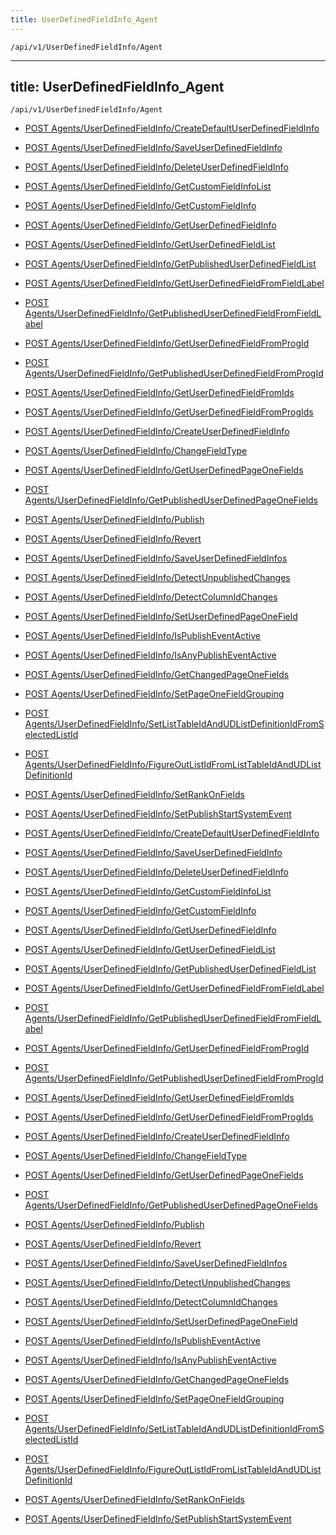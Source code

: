 ```yaml
---
title: UserDefinedFieldInfo_Agent
---
```


```http
/api/v1/UserDefinedFieldInfo/Agent
```

---

title: UserDefinedFieldInfo_Agent
---

```http
/api/v1/UserDefinedFieldInfo/Agent
```

* [POST Agents/UserDefinedFieldInfo/CreateDefaultUserDefinedFieldInfo](v1UserDefinedFieldInfoAgent_CreateDefaultUserDefinedFieldInfo.md)

* [POST Agents/UserDefinedFieldInfo/SaveUserDefinedFieldInfo](v1UserDefinedFieldInfoAgent_SaveUserDefinedFieldInfo.md)

* [POST Agents/UserDefinedFieldInfo/DeleteUserDefinedFieldInfo](v1UserDefinedFieldInfoAgent_DeleteUserDefinedFieldInfo.md)

* [POST Agents/UserDefinedFieldInfo/GetCustomFieldInfoList](v1UserDefinedFieldInfoAgent_GetCustomFieldInfoList.md)

* [POST Agents/UserDefinedFieldInfo/GetCustomFieldInfo](v1UserDefinedFieldInfoAgent_GetCustomFieldInfo.md)

* [POST Agents/UserDefinedFieldInfo/GetUserDefinedFieldInfo](v1UserDefinedFieldInfoAgent_GetUserDefinedFieldInfo.md)

* [POST Agents/UserDefinedFieldInfo/GetUserDefinedFieldList](v1UserDefinedFieldInfoAgent_GetUserDefinedFieldList.md)

* [POST Agents/UserDefinedFieldInfo/GetPublishedUserDefinedFieldList](v1UserDefinedFieldInfoAgent_GetPublishedUserDefinedFieldList.md)

* [POST Agents/UserDefinedFieldInfo/GetUserDefinedFieldFromFieldLabel](v1UserDefinedFieldInfoAgent_GetUserDefinedFieldFromFieldLabel.md)

* [POST Agents/UserDefinedFieldInfo/GetPublishedUserDefinedFieldFromFieldLabel](v1UserDefinedFieldInfoAgent_GetPublishedUserDefinedFieldFromFieldLabel.md)

* [POST Agents/UserDefinedFieldInfo/GetUserDefinedFieldFromProgId](v1UserDefinedFieldInfoAgent_GetUserDefinedFieldFromProgId.md)

* [POST Agents/UserDefinedFieldInfo/GetPublishedUserDefinedFieldFromProgId](v1UserDefinedFieldInfoAgent_GetPublishedUserDefinedFieldFromProgId.md)

* [POST Agents/UserDefinedFieldInfo/GetUserDefinedFieldFromIds](v1UserDefinedFieldInfoAgent_GetUserDefinedFieldFromIds.md)

* [POST Agents/UserDefinedFieldInfo/GetUserDefinedFieldFromProgIds](v1UserDefinedFieldInfoAgent_GetUserDefinedFieldFromProgIds.md)

* [POST Agents/UserDefinedFieldInfo/CreateUserDefinedFieldInfo](v1UserDefinedFieldInfoAgent_CreateUserDefinedFieldInfo.md)

* [POST Agents/UserDefinedFieldInfo/ChangeFieldType](v1UserDefinedFieldInfoAgent_ChangeFieldType.md)

* [POST Agents/UserDefinedFieldInfo/GetUserDefinedPageOneFields](v1UserDefinedFieldInfoAgent_GetUserDefinedPageOneFields.md)

* [POST Agents/UserDefinedFieldInfo/GetPublishedUserDefinedPageOneFields](v1UserDefinedFieldInfoAgent_GetPublishedUserDefinedPageOneFields.md)

* [POST Agents/UserDefinedFieldInfo/Publish](v1UserDefinedFieldInfoAgent_Publish.md)

* [POST Agents/UserDefinedFieldInfo/Revert](v1UserDefinedFieldInfoAgent_Revert.md)

* [POST Agents/UserDefinedFieldInfo/SaveUserDefinedFieldInfos](v1UserDefinedFieldInfoAgent_SaveUserDefinedFieldInfos.md)

* [POST Agents/UserDefinedFieldInfo/DetectUnpublishedChanges](v1UserDefinedFieldInfoAgent_DetectUnpublishedChanges.md)

* [POST Agents/UserDefinedFieldInfo/DetectColumnIdChanges](v1UserDefinedFieldInfoAgent_DetectColumnIdChanges.md)

* [POST Agents/UserDefinedFieldInfo/SetUserDefinedPageOneField](v1UserDefinedFieldInfoAgent_SetUserDefinedPageOneField.md)

* [POST Agents/UserDefinedFieldInfo/IsPublishEventActive](v1UserDefinedFieldInfoAgent_IsPublishEventActive.md)

* [POST Agents/UserDefinedFieldInfo/IsAnyPublishEventActive](v1UserDefinedFieldInfoAgent_IsAnyPublishEventActive.md)

* [POST Agents/UserDefinedFieldInfo/GetChangedPageOneFields](v1UserDefinedFieldInfoAgent_GetChangedPageOneFields.md)

* [POST Agents/UserDefinedFieldInfo/SetPageOneFieldGrouping](v1UserDefinedFieldInfoAgent_SetPageOneFieldGrouping.md)

* [POST Agents/UserDefinedFieldInfo/SetListTableIdAndUDListDefinitionIdFromSelectedListId](v1UserDefinedFieldInfoAgent_SetListTableIdAndUDListDefinitionIdFromSelectedListId.md)

* [POST Agents/UserDefinedFieldInfo/FigureOutListIdFromListTableIdAndUDListDefinitionId](v1UserDefinedFieldInfoAgent_FigureOutListIdFromListTableIdAndUDListDefinitionId.md)

* [POST Agents/UserDefinedFieldInfo/SetRankOnFields](v1UserDefinedFieldInfoAgent_SetRankOnFields.md)

* [POST Agents/UserDefinedFieldInfo/SetPublishStartSystemEvent](v1UserDefinedFieldInfoAgent_SetPublishStartSystemEvent.md)

* [POST Agents/UserDefinedFieldInfo/CreateDefaultUserDefinedFieldInfo](v1UserDefinedFieldInfoAgent_CreateDefaultUserDefinedFieldInfo.md)

* [POST Agents/UserDefinedFieldInfo/SaveUserDefinedFieldInfo](v1UserDefinedFieldInfoAgent_SaveUserDefinedFieldInfo.md)

* [POST Agents/UserDefinedFieldInfo/DeleteUserDefinedFieldInfo](v1UserDefinedFieldInfoAgent_DeleteUserDefinedFieldInfo.md)

* [POST Agents/UserDefinedFieldInfo/GetCustomFieldInfoList](v1UserDefinedFieldInfoAgent_GetCustomFieldInfoList.md)

* [POST Agents/UserDefinedFieldInfo/GetCustomFieldInfo](v1UserDefinedFieldInfoAgent_GetCustomFieldInfo.md)

* [POST Agents/UserDefinedFieldInfo/GetUserDefinedFieldInfo](v1UserDefinedFieldInfoAgent_GetUserDefinedFieldInfo.md)

* [POST Agents/UserDefinedFieldInfo/GetUserDefinedFieldList](v1UserDefinedFieldInfoAgent_GetUserDefinedFieldList.md)

* [POST Agents/UserDefinedFieldInfo/GetPublishedUserDefinedFieldList](v1UserDefinedFieldInfoAgent_GetPublishedUserDefinedFieldList.md)

* [POST Agents/UserDefinedFieldInfo/GetUserDefinedFieldFromFieldLabel](v1UserDefinedFieldInfoAgent_GetUserDefinedFieldFromFieldLabel.md)

* [POST Agents/UserDefinedFieldInfo/GetPublishedUserDefinedFieldFromFieldLabel](v1UserDefinedFieldInfoAgent_GetPublishedUserDefinedFieldFromFieldLabel.md)

* [POST Agents/UserDefinedFieldInfo/GetUserDefinedFieldFromProgId](v1UserDefinedFieldInfoAgent_GetUserDefinedFieldFromProgId.md)

* [POST Agents/UserDefinedFieldInfo/GetPublishedUserDefinedFieldFromProgId](v1UserDefinedFieldInfoAgent_GetPublishedUserDefinedFieldFromProgId.md)

* [POST Agents/UserDefinedFieldInfo/GetUserDefinedFieldFromIds](v1UserDefinedFieldInfoAgent_GetUserDefinedFieldFromIds.md)

* [POST Agents/UserDefinedFieldInfo/GetUserDefinedFieldFromProgIds](v1UserDefinedFieldInfoAgent_GetUserDefinedFieldFromProgIds.md)

* [POST Agents/UserDefinedFieldInfo/CreateUserDefinedFieldInfo](v1UserDefinedFieldInfoAgent_CreateUserDefinedFieldInfo.md)

* [POST Agents/UserDefinedFieldInfo/ChangeFieldType](v1UserDefinedFieldInfoAgent_ChangeFieldType.md)

* [POST Agents/UserDefinedFieldInfo/GetUserDefinedPageOneFields](v1UserDefinedFieldInfoAgent_GetUserDefinedPageOneFields.md)

* [POST Agents/UserDefinedFieldInfo/GetPublishedUserDefinedPageOneFields](v1UserDefinedFieldInfoAgent_GetPublishedUserDefinedPageOneFields.md)

* [POST Agents/UserDefinedFieldInfo/Publish](v1UserDefinedFieldInfoAgent_Publish.md)

* [POST Agents/UserDefinedFieldInfo/Revert](v1UserDefinedFieldInfoAgent_Revert.md)

* [POST Agents/UserDefinedFieldInfo/SaveUserDefinedFieldInfos](v1UserDefinedFieldInfoAgent_SaveUserDefinedFieldInfos.md)

* [POST Agents/UserDefinedFieldInfo/DetectUnpublishedChanges](v1UserDefinedFieldInfoAgent_DetectUnpublishedChanges.md)

* [POST Agents/UserDefinedFieldInfo/DetectColumnIdChanges](v1UserDefinedFieldInfoAgent_DetectColumnIdChanges.md)

* [POST Agents/UserDefinedFieldInfo/SetUserDefinedPageOneField](v1UserDefinedFieldInfoAgent_SetUserDefinedPageOneField.md)

* [POST Agents/UserDefinedFieldInfo/IsPublishEventActive](v1UserDefinedFieldInfoAgent_IsPublishEventActive.md)

* [POST Agents/UserDefinedFieldInfo/IsAnyPublishEventActive](v1UserDefinedFieldInfoAgent_IsAnyPublishEventActive.md)

* [POST Agents/UserDefinedFieldInfo/GetChangedPageOneFields](v1UserDefinedFieldInfoAgent_GetChangedPageOneFields.md)

* [POST Agents/UserDefinedFieldInfo/SetPageOneFieldGrouping](v1UserDefinedFieldInfoAgent_SetPageOneFieldGrouping.md)

* [POST Agents/UserDefinedFieldInfo/SetListTableIdAndUDListDefinitionIdFromSelectedListId](v1UserDefinedFieldInfoAgent_SetListTableIdAndUDListDefinitionIdFromSelectedListId.md)

* [POST Agents/UserDefinedFieldInfo/FigureOutListIdFromListTableIdAndUDListDefinitionId](v1UserDefinedFieldInfoAgent_FigureOutListIdFromListTableIdAndUDListDefinitionId.md)

* [POST Agents/UserDefinedFieldInfo/SetRankOnFields](v1UserDefinedFieldInfoAgent_SetRankOnFields.md)

* [POST Agents/UserDefinedFieldInfo/SetPublishStartSystemEvent](v1UserDefinedFieldInfoAgent_SetPublishStartSystemEvent.md)
